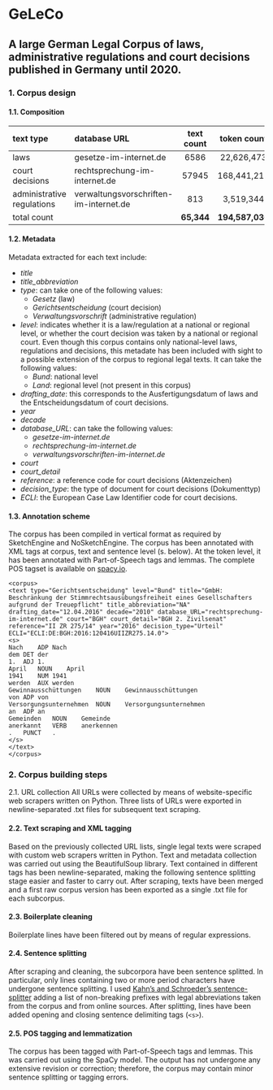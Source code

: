 # GeLeCo
## A large German Legal Corpus of laws, administrative regulations and court decisions published in Germany until 2020.


### 1.	Corpus design
#### 1.1.	Composition

| text type |	database URL | text count	| token count |
| :--------- | :--------- | :---------: | :---------: |
|laws |	gesetze-im-internet.de |	6586	| 22,626,473 |
|court decisions |	rechtsprechung-im-internet.de |	57945	| 168,441,219 |
|administrative regulations |	verwaltungsvorschriften-im-internet.de |	813	| 3,519,344 |
|total count |  |	**65,344** |	**194,587,036** |


#### 1.2.	Metadata
Metadata extracted for each text include:
-	_title_
-	_title_abbreviation_
-	_type_: can take one of the following values:
    - _Gesetz_ (law)
    -	_Gerichtsentscheidung_ (court decision) 
    -	_Verwaltungsvorschrift_ (administrative regulation)
-	_level_: indicates whether it is a law/regulation at a national or regional level, or whether the court decision was taken by a national or regional court. Even though this corpus contains only national-level laws, regulations and decisions, this metadate has been included with sight to a possible extension of the corpus to regional legal texts. It can take the following values:
    -	_Bund_: national level
    -	_Land_: regional level (not present in this corpus)
-	_drafting_date_: this corresponds to the Ausfertigungsdatum of laws and the Entscheidungsdatum of court decisions.
-	_year_
-	_decade_
-	_database_URL_: can take the following values:
    -	_gesetze-im-internet.de_
    -	_rechtsprechung-im-internet.de_
    -	_verwaltungsvorschriften-im-internet.de_
-	_court_
-	_court_detail_
-	_reference_: a reference code for court decisions (Aktenzeichen)
-	_decision_type_: the type of document for court decisions (Dokumenttyp) 
-	_ECLI_: the European Case Law Identifier code for court decisions.




#### 1.3.	Annotation scheme
The corpus has been compiled in vertical format as required by SketchEngine and NoSketchEngine. The corpus has been annotated with XML tags at corpus, text and sentence level (s. below). At the token level, it has been annotated with Part-of-Speech tags and lemmas. The complete POS tagset is available on [spacy.io](https://spacy.io/api/annotation#pos-de). 

```
<corpus>
<text type="Gerichtsentscheidung" level="Bund" title="GmbH: Beschränkung der Stimmrechtsausübungsfreiheit eines Gesellschafters aufgrund der Treuepflicht" title_abbreviation="NA" drafting_date="12.04.2016" decade="2010" database_URL="rechtsprechung-im-internet.de" court="BGH" court_detail="BGH 2. Zivilsenat" reference="II ZR 275/14" year="2016" decision_type="Urteil" ECLI="ECLI:DE:BGH:2016:120416UIIZR275.14.0">
<s>
Nach	ADP	Nach
dem	DET	der
1.	ADJ	1.
April	NOUN	April
1941	NUM	1941
werden	AUX	werden
Gewinnausschüttungen	NOUN	Gewinnausschüttungen
von	ADP	von
Versorgungsunternehmen	NOUN	Versorgungsunternehmen
an	ADP	an
Gemeinden	NOUN	Gemeinde
anerkannt	VERB	anerkennen
.	PUNCT	.
</s>
</text>
</corpus>
```


### 2.	Corpus building steps
2.1.	URL collection
All URLs were collected by means of website-specific web scrapers written on Python. Three lists of URLs were exported in newline-separated .txt files for subsequent text scraping.

#### 2.2.	Text scraping and XML tagging
Based on the previously collected URL lists, single legal texts were scraped with custom web scrapers written in Python. Text and metadata collection was carried out using the BeautifulSoup library. 
Text contained in different tags has been newline-separated, making the following sentence splitting stage easier and faster to carry out. After scraping, texts have been merged and a first raw corpus version has been exported as a single .txt file for each subcorpus.

#### 2.3.	Boilerplate cleaning
Boilerplate lines have been filtered out by means of regular expressions.

#### 2.4.	Sentence splitting
After scraping and cleaning, the subcorpora have been sentence splitted. In particular, only lines containing two or more period characters have undergone sentence splitting. I used [Kahn’s and Schroeder’s sentence-splitter](https://github.com/mediacloud/sentence-splitter) adding a list of non-breaking prefixes with legal abbreviations taken from the corpus and from online sources. After splitting, lines have been added opening and closing sentence delimiting tags (`<s>`).

#### 2.5.	POS tagging and lemmatization
The corpus has been tagged with Part-of-Speech tags and lemmas. This was carried out using the SpaCy model.  The output has not undergone any extensive revision or correction; therefore, the corpus may contain minor sentence splitting or tagging errors.


